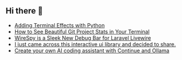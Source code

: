 ## Hi there 👋

<!--
**ahmadmunib/ahmadmunib** is a ✨ _special_ ✨ repository because its `README.md` (this file) appears on your GitHub profile.

Here are some ideas to get you started:

- 🔭 I’m currently working on ...
- 🌱 I’m currently learning ...
- 👯 I’m looking to collaborate on ...
- 🤔 I’m looking for help with ...
- 💬 Ask me about ...
- 📫 How to reach me: ...
- 😄 Pronouns: ...
- ⚡ Fun fact: ...
-->

<!-- daily.dev BOOKMARKS:START -->
- [Adding Terminal Effects with Python](https://app.daily.dev/posts/wmDgJZ9fG?utm_source=rss&utm_medium=bookmarks&utm_campaign=Pkz0XOXGkQ9Ucdi5Fo1gY)
- [How to See Beautiful Git Project Stats in Your Terminal](https://app.daily.dev/posts/DKfYKrTWy?utm_source=rss&utm_medium=bookmarks&utm_campaign=Pkz0XOXGkQ9Ucdi5Fo1gY)
- [WireSpy is a Sleek New Debug Bar for Laravel Livewire](https://app.daily.dev/posts/tj28bVH70?utm_source=rss&utm_medium=bookmarks&utm_campaign=Pkz0XOXGkQ9Ucdi5Fo1gY)
- [I just came across this interactive ui library and decided to share.](https://app.daily.dev/posts/z8sCgN3g9?utm_source=rss&utm_medium=bookmarks&utm_campaign=Pkz0XOXGkQ9Ucdi5Fo1gY)
- [Create your own AI coding assistant with Continue and Ollama](https://app.daily.dev/posts/oQFxxpqq9?utm_source=rss&utm_medium=bookmarks&utm_campaign=Pkz0XOXGkQ9Ucdi5Fo1gY)
<!-- daily.dev BOOKMARKS:END -->
